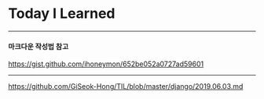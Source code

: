 # Today I Learned


***
#### 마크다운 작성법 참고
https://gist.github.com/ihoneymon/652be052a0727ad59601
***
https://github.com/GiSeok-Hong/TIL/blob/master/django/2019.06.03.md

